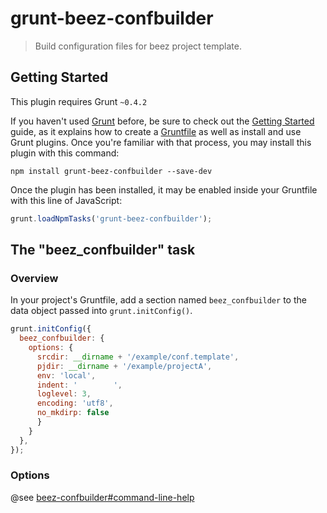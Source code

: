 # grunt-beez-confbuilder

> Build configuration files for beez project template.

## Getting Started
This plugin requires Grunt `~0.4.2`

If you haven't used [Grunt](http://gruntjs.com/) before, be sure to check out the [Getting Started](http://gruntjs.com/getting-started) guide, as it explains how to create a [Gruntfile](http://gruntjs.com/sample-gruntfile) as well as install and use Grunt plugins. Once you're familiar with that process, you may install this plugin with this command:

```shell
npm install grunt-beez-confbuilder --save-dev
```

Once the plugin has been installed, it may be enabled inside your Gruntfile with this line of JavaScript:

```js
grunt.loadNpmTasks('grunt-beez-confbuilder');
```

## The "beez_confbuilder" task

### Overview
In your project's Gruntfile, add a section named `beez_confbuilder` to the data object passed into `grunt.initConfig()`.


```js
grunt.initConfig({
  beez_confbuilder: {
    options: {
      srcdir: __dirname + '/example/conf.template',
      pjdir: __dirname + '/example/projectA',
      env: 'local',
      indent: '        ',
      loglevel: 3,
      encoding: 'utf8',
      no_mkdirp: false
      }
    }
  },
});
```

### Options

@see [beez-confbuilder#command-line-help](https://github.com/fkei/beez-confbuilder#command-line-help)
